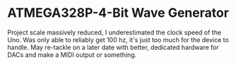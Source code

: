 # ATMEGA328P-4-Bit Wave Generator
Project scale massively reduced, I underestimated the clock speed of the Uno. Was only able to reliably get 100 hz, it's just too much for the device to handle. May re-tackle on a later date with better, dedicated hardware for DACs and make a MIDI output or something.